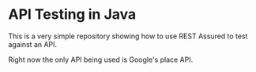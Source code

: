 # API Testing in Java

This is a very simple repository showing how to use REST Assured to test against an API.

Right now the only API being used is Google's place API.

